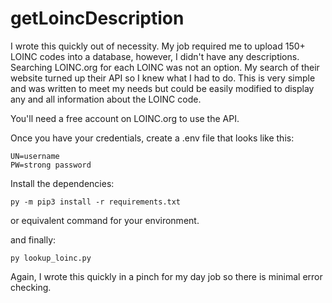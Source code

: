 # getLoincDescription

I wrote this quickly out of necessity. My job required me to upload 150+ LOINC codes into a database, however, I didn't have any descriptions. Searching LOINC.org for each LOINC was not an option. My search of their website turned up their API so I knew what I had to do. This is very simple and was written to meet my needs but could be easily modified to display any and all information about the LOINC code.

You'll need a free account on LOINC.org to use the API.

Once you have your credentials, create a .env file that looks like this:

```
UN=username
PW=strong password
```

Install the dependencies:

```
py -m pip3 install -r requirements.txt
```

or equivalent command for your environment.

and finally:

```
py lookup_loinc.py
```

Again, I wrote this quickly in a pinch for my day job so there is minimal error checking.
